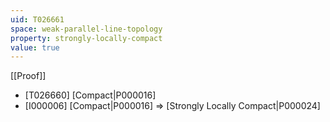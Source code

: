 ```yaml
---
uid: T026661
space: weak-parallel-line-topology
property: strongly-locally-compact
value: true
---
```

[[Proof]]

* [T026660] [Compact|P000016]
* [I000006] [Compact|P000016] => [Strongly Locally Compact|P000024]

